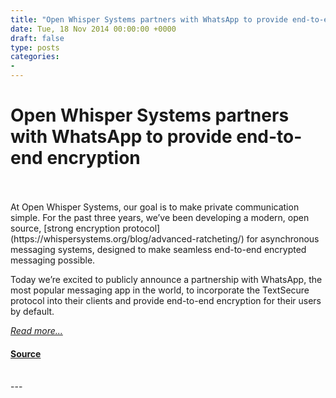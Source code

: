 ```yaml
---
title: "Open Whisper Systems partners with WhatsApp to provide end-to-end encryption"
date: Tue, 18 Nov 2014 00:00:00 +0000
draft: false
type: posts
categories: 
- 
---
```

# Open Whisper Systems partners with WhatsApp to provide end-to-end encryption

<br/>

<br/>
At Open Whisper Systems, our goal is to make private communication simple. For the past three years, we’ve been developing a modern, open source, [strong encryption protocol](https://whispersystems.org/blog/advanced-ratcheting/) for asynchronous messaging systems, designed to make seamless end-to-end encrypted messaging possible.

Today we’re excited to publicly announce a partnership with WhatsApp, the most popular messaging app in the world, to incorporate the TextSecure protocol into their clients and provide end-to-end encryption for their users by default.

[_Read more..._](https://signal.org/blog/whatsapp/)

#### [Source](https://signal.org/blog/whatsapp/)

<br/>
---
